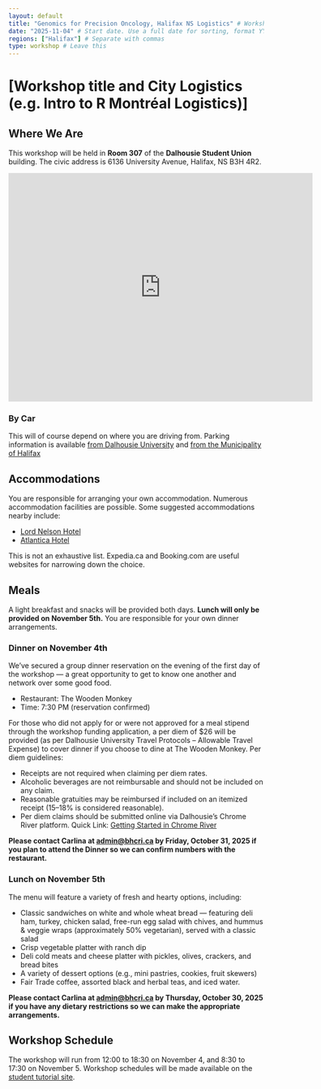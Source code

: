 ```yaml
---
layout: default
title: "Genomics for Precision Oncology, Halifax NS Logistics" # Workshop title and City Logistics (e.g. Intro to R Montréal Logistics)
date: "2025-11-04" # Start date. Use a full date for sorting, format YYYY-MM-DD (e.g. 2025-09-15)
regions: ["Halifax"] # Separate with commas
type: workshop # Leave this
---
```


# [Workshop title and City Logistics (e.g. Intro to R Montréal Logistics)]

## Where We Are

This workshop will be held in **Room 307** of the **Dalhousie Student Union** building. The civic address is 6136 University Avenue, Halifax, NS B3H 4R2.

<iframe src="https://www.google.com/maps/embed?pb=!1m18!1m12!1m3!1d2839.0565293806735!2d-63.59153602342851!3d44.6367615882646!2m3!1f0!2f0!3f0!3m2!1i1024!2i768!4f13.1!3m3!1m2!1s0x4b5a2224d4285d0d%3A0x36b864ba4ed0ac4f!2sDalhousie%20Student%20Union!5e0!3m2!1sen!2sca!4v1761656218959!5m2!1sen!2sca" width="600" height="450" style="border:0;" allowfullscreen="" loading="lazy" referrerpolicy="no-referrer-when-downgrade"></iframe>

### By Car
This will of course depend on where you are driving from. Parking information is available [from Dalhousie University](https://www.dal.ca/campus-maps/parking.html) and [from the Municipality of Halifax](https://www.halifax.ca/transportation/parking/street-parking)

## Accommodations

You are responsible for arranging your own accommodation. Numerous accommodation facilities are possible. Some suggested accommodations nearby include:

* [Lord Nelson Hotel](https://lordnelsonhotel.ca/)
* [Atlantica Hotel](https://www.atlanticahotelhalifax.com/)
  
This is not an exhaustive list. Expedia.ca and Booking.com are useful websites for narrowing down the choice.

## Meals
A light breakfast and snacks will be provided both days. **Lunch will only be provided on November 5th.** You are responsible for your own dinner arrangements. 

### Dinner on November 4th

We’ve secured a group dinner reservation on the evening of the first day of the workshop — a great opportunity to get to know one another and network over some good food.
* Restaurant: The Wooden Monkey
* Time: 7:30 PM (reservation confirmed)

For those who did not apply for or were not approved for a meal stipend through the workshop funding application, a per diem of $26 will be provided (as per Dalhousie University Travel Protocols – Allowable Travel Expense) to cover dinner if you choose to dine at The Wooden Monkey.
Per diem guidelines:
* Receipts are not required when claiming per diem rates.
* Alcoholic beverages are not reimbursable and should not be included on any claim.
* Reasonable gratuities may be reimbursed if included on an itemized receipt (15–18% is considered reasonable).
* Per diem claims should be submitted online via Dalhousie’s Chrome River platform.
Quick Link: [Getting Started in Chrome River](https://dalu.sharepoint.com/sites/dohc/SitePages/Get-Started-in-Chrome-River.aspx?csf=1&web=1&e=HwFZI8&cid=7c95c3b7-7d70-432b-bf18-4f3eb4cbe372)

**Please contact Carlina at [admin@bhcri.ca](mailto:admin@bhcri.ca) by Friday, October 31, 2025 if you plan to attend the Dinner so we can confirm numbers with the restaurant.**

### Lunch on November 5th

The menu will feature a variety of fresh and hearty options, including:
* Classic sandwiches on white and whole wheat bread — featuring deli ham, turkey, chicken salad, free-run egg salad with chives, and hummus & veggie wraps (approximately 50% vegetarian), served with a classic salad
* Crisp vegetable platter with ranch dip
* Deli cold meats and cheese platter with pickles, olives, crackers, and bread bites
* A variety of dessert options (e.g., mini pastries, cookies, fruit skewers)
* Fair Trade coffee, assorted black and herbal teas, and iced water.

**Please contact Carlina at [admin@bhcri.ca](mailto:admin@bhcri.ca) by Thursday, October 30, 2025 if you have any dietary restrictions so we can make the appropriate arrangements.**

## Workshop Schedule

The workshop will run from 12:00 to 18:30 on November 4, and 8:30 to 17:30 on November 5. Workshop schedules will be made available on the [student tutorial site](https://bioinformaticsdotca.github.io/GPO_Hal-2511/).
